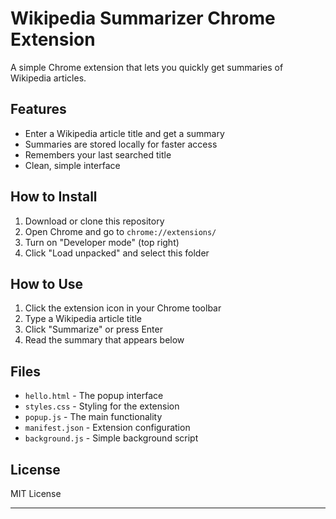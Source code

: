 # Wikipedia Summarizer Chrome Extension

A simple Chrome extension that lets you quickly get summaries of Wikipedia articles.

## Features

- Enter a Wikipedia article title and get a summary
- Summaries are stored locally for faster access
- Remembers your last searched title
- Clean, simple interface

## How to Install

1. Download or clone this repository
2. Open Chrome and go to `chrome://extensions/`
3. Turn on "Developer mode" (top right)
4. Click "Load unpacked" and select this folder

## How to Use

1. Click the extension icon in your Chrome toolbar
2. Type a Wikipedia article title
3. Click "Summarize" or press Enter
4. Read the summary that appears below

## Files

- `hello.html` - The popup interface
- `styles.css` - Styling for the extension
- `popup.js` - The main functionality
- `manifest.json` - Extension configuration
- `background.js` - Simple background script

## License

MIT License

---
